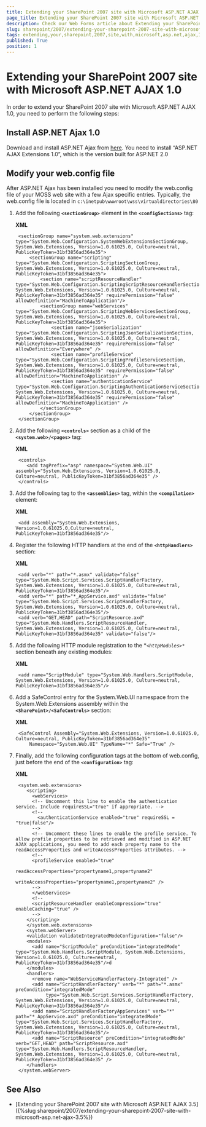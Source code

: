 ```yaml
---
title: Extending your SharePoint 2007 site with Microsoft ASP.NET AJAX 1.0
page_title: Extending your SharePoint 2007 site with Microsoft ASP.NET AJAX 1.0
description: Check our Web Forms article about Extending your SharePoint 2007 site with Microsoft ASP.NET AJAX 1.0.
slug: sharepoint/2007/extending-your-sharepoint-2007-site-with-microsoft-asp.net-ajax-1.0
tags: extending,your,sharepoint,2007,site,with,microsoft,asp.net,ajax,1.0
published: True
position: 1
---
```


# Extending your SharePoint 2007 site with Microsoft ASP.NET AJAX 1.0



In order to extend your SharePoint 2007 site with Microsoft ASP.NET AJAX 1.0, you need to perform the following steps:

## Install ASP.NET Ajax 1.0

Download and install ASP.NET Ajax from [here](https://www.microsoft.com/downloads/details.aspx?FamilyID=ca9d90fa-e8c9-42e3-aa19-08e2c027f5d6&displaylang=en). You need to install “ASP.NET AJAX Extensions 1.0”, which is the version built for ASP.NET 2.0

## Modify your web.config file

After ASP.NET Ajax has been installed you need to modify the web.config file of your MOSS web site with a few Ajax specific entries. Typically, the web.config file is located in `c:\inetpub\wwwroot\wss\virtualdirectories\80`

1. Add the following **`<sectionGroup>`** element in the **`<configSections>`** tag:

	**XML**

	    <sectionGroup name="system.web.extensions" type="System.Web.Configuration.SystemWebExtensionsSectionGroup, System.Web.Extensions, Version=1.0.61025.0, Culture=neutral, PublicKeyToken=31bf3856ad364e35">
	        <sectionGroup name="scripting" type="System.Web.Configuration.ScriptingSectionGroup, System.Web.Extensions, Version=1.0.61025.0, Culture=neutral, PublicKeyToken=31bf3856ad364e35">
	            <section name="scriptResourceHandler" type="System.Web.Configuration.ScriptingScriptResourceHandlerSection, System.Web.Extensions, Version=1.0.61025.0, Culture=neutral, PublicKeyToken=31bf3856ad364e35" requirePermission="false" allowDefinition="MachineToApplication"/>
	            <sectionGroup name="webServices" type="System.Web.Configuration.ScriptingWebServicesSectionGroup, System.Web.Extensions, Version=1.0.61025.0, Culture=neutral, PublicKeyToken=31bf3856ad364e35">
	                <section name="jsonSerialization" type="System.Web.Configuration.ScriptingJsonSerializationSection, System.Web.Extensions, Version=1.0.61025.0, Culture=neutral, PublicKeyToken=31bf3856ad364e35" requirePermission="false" allowDefinition="Everywhere" />
	                <section name="profileService" type="System.Web.Configuration.ScriptingProfileServiceSection, System.Web.Extensions, Version=1.0.61025.0, Culture=neutral, PublicKeyToken=31bf3856ad364e35" requirePermission="false" allowDefinition="MachineToApplication" />
	                <section name="authenticationService" type="System.Web.Configuration.ScriptingAuthenticationServiceSection, System.Web.Extensions, Version=1.0.61025.0, Culture=neutral, PublicKeyToken=31bf3856ad364e35" requirePermission="false" allowDefinition="MachineToApplication" />
	            </sectionGroup>
	        </sectionGroup>
	    </sectionGroup>




1. Add the following **`<controls>`** section as a child of the **`<system.web>/<pages>`** tag:

	**XML**

	    <controls>
	       <add tagPrefix="asp" namespace="System.Web.UI" assembly="System.Web.Extensions, Version=1.0.61025.0, Culture=neutral, PublicKeyToken=31bf3856ad364e35" />
	    </controls>




1. Add the following tag to the **`<assemblies>`** tag, within the **`<compilation>`** element:

	**XML**

	    <add assembly="System.Web.Extensions, Version=1.0.61025.0,Culture=neutral, PublicKeyToken=31bf3856ad364e35"/>




1. Register the following HTTP handlers at the end of the **`<httpHandlers>`** section:

	**XML**

	    <add verb="*" path="*.asmx" validate="false" type="System.Web.Script.Services.ScriptHandlerFactory, System.Web.Extensions, Version=1.0.61025.0, Culture=neutral, PublicKeyToken=31bf3856ad364e35"/>
	    <add verb="*" path="*_AppService.axd" validate="false" type="System.Web.Script.Services.ScriptHandlerFactory, System.Web.Extensions, Version=1.0.61025.0, Culture=neutral, PublicKeyToken=31bf3856ad364e35"/>
	    <add verb="GET,HEAD" path="ScriptResource.axd" type="System.Web.Handlers.ScriptResourceHandler, System.Web.Extensions, Version=1.0.61025.0, Culture=neutral, PublicKeyToken=31bf3856ad364e35" validate="false"/>




1. Add the following HTTP module registration to the **`<httpModules>*`* section beneath any existing modules:

	**XML**

	    <add name="ScriptModule" type="System.Web.Handlers.ScriptModule, System.Web.Extensions, Version=1.0.61025.0, Culture=neutral, PublicKeyToken=31bf3856ad364e35"/>




1. Add a SafeControl entry for the System.Web.UI namespace from the System.Web.Extensions assembly within the **`<SharePoint>/<SafeControls>`** section:

	**XML**

	    <SafeControl Assembly="System.Web.Extensions, Version=1.0.61025.0, Culture=neutral, PublicKeyToken=31bf3856ad364e35" 
	        Namespace="System.Web.UI" TypeName="*" Safe="True" />




1. Finally, add the following configuration tags at the bottom of web.config, just before the end of the **`<configuration>`** tag:

	**XML**

	    <system.web.extensions>
	       <scripting>
	         <webServices>
	         <!-- Uncomment this line to enable the authentication service. Include requireSSL="true" if appropriate. -->
	         <!--
	           <authenticationService enabled="true" requireSSL = "true|false"/>
	         -->
	         <!-- Uncomment these lines to enable the profile service. To allow profile properties to be retrieved and modified in ASP.NET AJAX applications, you need to add each property name to the readAccessProperties and writeAccessProperties attributes. -->
	         <!--
	         <profileService enabled="true"
	                         readAccessProperties="propertyname1,propertyname2"
	                         writeAccessProperties="propertyname1,propertyname2" />
	         -->
	         </webServices>
	         <!--
	         <scriptResourceHandler enableCompression="true" enableCaching="true" />
	         -->
	       </scripting>
	       </system.web.extensions>
	       <system.webServer>
	       <validation validateIntegratedModeConfiguration="false"/>
	       <modules>
	         <add name="ScriptModule" preCondition="integratedMode" type="System.Web.Handlers.ScriptModule, System.Web.Extensions, Version=1.0.61025.0, Culture=neutral, PublicKeyToken=31bf3856ad364e35"/>d
	       </modules>
	       <handlers>
	         <remove name="WebServiceHandlerFactory-Integrated" />
	         <add name="ScriptHandlerFactory" verb="*" path="*.asmx" preCondition="integratedMode"
	              type="System.Web.Script.Services.ScriptHandlerFactory, System.Web.Extensions, Version=1.0.61025.0, Culture=neutral, PublicKeyToken=31bf3856ad364e35"/>
	         <add name="ScriptHandlerFactoryAppServices" verb="*" path="*_AppService.axd" preCondition="integratedMode" type="System.Web.Script.Services.ScriptHandlerFactory, System.Web.Extensions, Version=1.0.61025.0, Culture=neutral, PublicKeyToken=31bf3856ad364e35"/>
	         <add name="ScriptResource" preCondition="integratedMode" verb="GET,HEAD" path="ScriptResource.axd" type="System.Web.Handlers.ScriptResourceHandler, System.Web.Extensions, Version=1.0.61025.0, Culture=neutral, PublicKeyToken=31bf3856ad364e35" />
	       </handlers>
	    </system.webServer>




## See Also

 * [Extending your SharePoint 2007 site with Microsoft ASP.NET AJAX 3.5]({%slug sharepoint/2007/extending-your-sharepoint-2007-site-with-microsoft-asp.net-ajax-3.5%})
